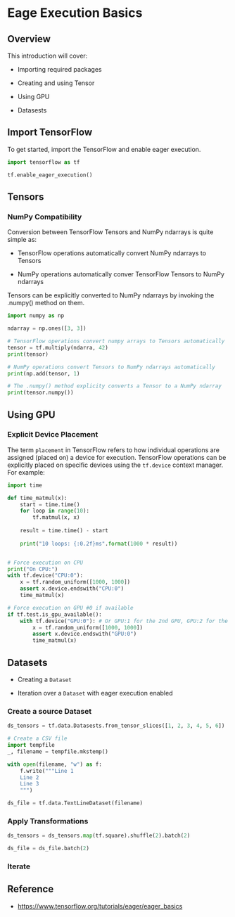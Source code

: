 # Eage Execution Basics

## Overview

This introduction will cover:

- Importing required packages

- Creating and using Tensor

- Using GPU

- Datasests

## Import TensorFlow

To get started, import the TensorFlow and enable eager execution.

```python
import tensorflow as tf

tf.enable_eager_execution()
```

## Tensors

### NumPy Compatibility

Conversion between TensorFlow Tensors and NumPy ndarrays is quite simple as:

- TensorFlow operations automatically convert NumPy ndarrays to Tensors

- NumPy operations automatically conver TensorFlow Tensors to NumPy ndarrays

Tensors can be explicitly converted to NumPy ndarrays by invoking the .numpy() method on them.

```python
import numpy as np

ndarray = np.ones([3, 3])

# TensorFlow operations convert numpy arrays to Tensors automatically
tensor = tf.multiply(ndarra, 42)
print(tensor)

# NumPy operations convert Tensors to NumPy ndarrays automatically
print(np.add(tensor, 1)

# The .numpy() method explicity converts a Tensor to a NumPy ndarray
print(tensor.numpy())
```

## Using GPU

### Explicit Device Placement

The term `placement` in TensorFlow refers to how individual operations are assigned (placed on) a device for execution. TensorFlow operations can be explicitly placed on specific devices using the `tf.device` context manager. For example:

```python
import time

def time_matmul(x):
    start = time.time()
    for loop in range(10):
        tf.matmul(x, x)
        
    result = time.time() - start
    
    print("10 loops: {:0.2f}ms".format(1000 * result))


# Force execution on CPU
print("On CPU:")
with tf.device("CPU:0"):
    x = tf.random_uniform([1000, 1000])
    assert x.device.endswith("CPU:0")
    time_matmul(x)

# Force execution on GPU #0 if available
if tf.test.is_gpu_available():
    with tf.device("GPU:0"): # Or GPU:1 for the 2nd GPU, GPU:2 for the 3rd etc.
        x = tf.random_uniform([1000, 1000])
        assert x.device.endswith("GPU:0")
        time_matmul(x)
```

## Datasets

- Creating a `Dataset`

- Iteration over a `Dataset` with eager execution enabled

### Create a source Dataset

```python
ds_tensors = tf.data.Datasests.from_tensor_slices([1, 2, 3, 4, 5, 6])

# Create a CSV file
import tempfile
_, filename = tempfile.mkstemp()

with open(filename, "w") as f:
    f.write("""Line 1
    Line 2
    Line 3
    """)

ds_file = tf.data.TextLineDataset(filename)
```

### Apply Transformations

```python
ds_tensors = ds_tensors.map(tf.square).shuffle(2).batch(2)

ds_file = ds_file.batch(2)
```

### Iterate

## Reference

- https://www.tensorflow.org/tutorials/eager/eager_basics
